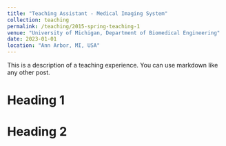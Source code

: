 ```yaml
---
title: "Teaching Assistant - Medical Imaging System"
collection: teaching
permalink: /teaching/2015-spring-teaching-1
venue: "University of Michigan, Department of Biomedical Engineering"
date: 2023-01-01
location: "Ann Arbor, MI, USA"
---
```


This is a description of a teaching experience. You can use markdown like any other post.

Heading 1
======

Heading 2
======

